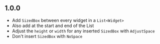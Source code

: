 ## 1.0.0

* Add `SizedBox` between every widget in a `List<Widget>`
* Also add at the start and end of the List
* Adjust the `height` or `width` for any inserted `SizedBox` with `AdjustSpace`
* Don't insert `SizedBox` with `NoSpace`
